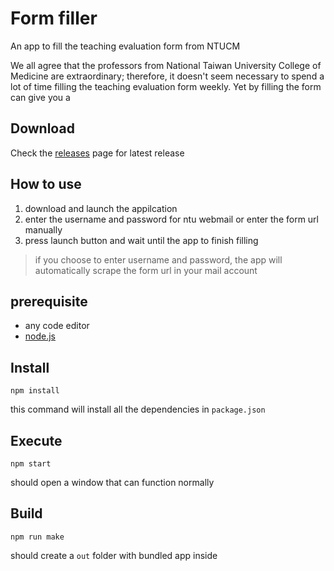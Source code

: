 # Form filler

An app to fill the teaching evaluation form from NTUCM

We all agree that the professors from National Taiwan University College of Medicine are extraordinary; therefore, it doesn't seem  necessary to spend a lot of time filling the teaching evaluation form weekly. Yet by filling the form can give you a  


## Download

Check the [releases](https://github.com/Yu-hc/form_filler/releases) page for latest release

## How to use

1. download and launch the appilcation
2. enter the username and password for ntu webmail or enter the form url manually
3. press launch button and wait until the app to finish filling

> if you choose to enter username and password, the app will automatically scrape the form url in your mail account



## prerequisite

- any code editor
- [node.js](https://nodejs.org/en)

## Install

``` shell script
npm install
```

this command will install all the dependencies in `package.json`

## Execute

``` shell script
npm start
```

should open a window that can function normally

## Build

``` shell script
npm run make
```

should create a `out` folder with bundled app inside
